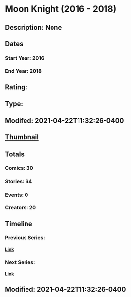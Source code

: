 # Moon Knight (2016 - 2018)
## Description: None
## Dates
### Start Year: 2016
### End Year: 2018
## Rating: 
## Type: 
## Modifed: 2021-04-22T11:32:26-0400
## [Thumbnail](http://i.annihil.us/u/prod/marvel/i/mg/2/e0/5a8defc73edc7.jpg)
## Totals
### Comics: 30
### Stories: 64
### Events: 0
### Creators: 20
## Timeline
### Previous Series: 
#### [Link]()
### Next Series: 
#### [Link]()
## Modified: 2021-04-22T11:32:26-0400